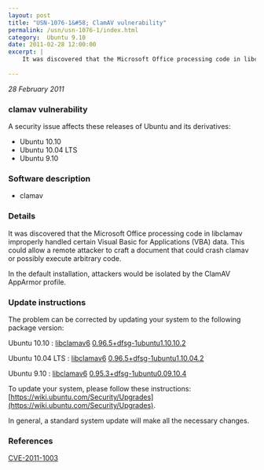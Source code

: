 ```yaml
---
layout: post
title: "USN-1076-1&#58; ClamAV vulnerability"
permalink: /usn/usn-1076-1/index.html
category:  Ubuntu 9.10
date: 2011-02-28 12:00:00
excerpt: |
    It was discovered that the Microsoft Office processing code in libclamav improperly handled certain Visual Basic for Applications (VBA) data. This could allow a remote attacker to craft a document that could crash clamav or possibly execute arbitrary code.
    
--- 
```

 
 

*28 February 2011*

### clamav vulnerability

A security issue affects these releases of Ubuntu and its derivatives:

* Ubuntu 10.10
* Ubuntu 10.04 LTS
* Ubuntu 9.10

### Software description

* clamav 

### Details

It was discovered that the Microsoft Office processing code in libclamav improperly handled certain Visual Basic for Applications (VBA) data. This could allow a remote attacker to craft a document that could crash clamav or possibly execute arbitrary code.

In the default installation, attackers would be isolated by the ClamAV AppArmor profile. 

### Update instructions

The problem can be corrected by updating your system to the following package version:

Ubuntu 10.10
 : [libclamav6](https://launchpad.net/ubuntu/+source/clamav) <span> [0.96.5+dfsg-1ubuntu1.10.10.2](https://launchpad.net/ubuntu/+source/clamav/0.96.5+dfsg-1ubuntu1.10.10.2) </span> 

Ubuntu 10.04 LTS
 : [libclamav6](https://launchpad.net/ubuntu/+source/clamav) <span> [0.96.5+dfsg-1ubuntu1.10.04.2](https://launchpad.net/ubuntu/+source/clamav/0.96.5+dfsg-1ubuntu1.10.04.2) </span> 

Ubuntu 9.10
 : [libclamav6](https://launchpad.net/ubuntu/+source/clamav) <span> [0.95.3+dfsg-1ubuntu0.09.10.4](https://launchpad.net/ubuntu/+source/clamav/0.95.3+dfsg-1ubuntu0.09.10.4) </span> 

To update your system, please follow these instructions: [https://wiki.ubuntu.com/Security/Upgrades](https://wiki.ubuntu.com/Security/Upgrades).

In general, a standard system update will make all the necessary changes. 

### References

 
 [CVE-2011-1003](http://people.ubuntu.com/~ubuntu-security/cve/CVE-2011-1003)
 

